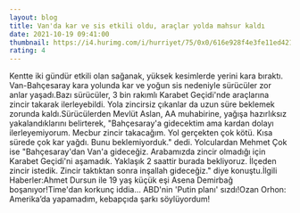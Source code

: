 ```yaml
--- 
layout: blog
title: Van'da kar ve sis etkili oldu, araçlar yolda mahsur kaldı
date: 2021-10-19 09:41:00
thumbnail: https://i4.hurimg.com/i/hurriyet/75/0x0/616e928f4e3fe11ed4217ddd.jpg
rating: 4
---
```

Kentte iki gündür etkili olan sağanak, yüksek kesimlerde yerini kara bıraktı. Van-Bahçesaray kara yolunda kar ve yoğun sis nedeniyle sürücüler zor anlar yaşadı.Bazı sürücüler, 3 bin rakımlı Karabet Geçidi'nde araçlarına zincir takarak ilerleyebildi. Yola zincirsiz çıkanlar da uzun süre beklemek zorunda kaldı.Sürücülerden Mevlüt Aslan, AA muhabirine, yağışa hazırlıksız yakalandıklarını belirterek, "Bahçesaray'a gidecektim ama kardan dolayı ilerleyemiyorum. Mecbur zincir takacağım. Yol gerçekten çok kötü. Kısa sürede çok kar yağdı. Bunu beklemiyorduk." dedi.  Yolculardan Mehmet Çok ise "Bahçesaray'dan Van'a gideceğiz. Arabamızda zincir olmadığı için Karabet Geçidi'ni aşamadık. Yaklaşık 2 saattir burada bekliyoruz. İlçeden zincir istedik. Zincir taktıktan sonra inşallah gideceğiz." diye konuştu.İlgili Haberler:Ahmet Dursun ile 19 yaş küçük eşi Asena Demirbağ boşanıyor!Time'dan korkunç iddia... ABD'nin 'Putin planı' sızdı!Ozan Orhon: Amerika’da yapamadım, kebapçıda şarkı söylüyordum!